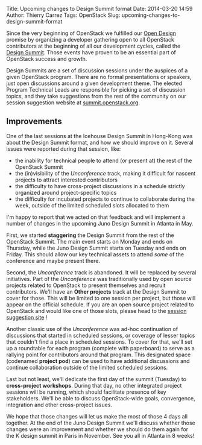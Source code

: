 Title: Upcoming changes to Design Summit format
Date: 2014-03-20 14:59
Author: Thierry Carrez
Tags: OpenStack
Slug: upcoming-changes-to-design-summit-format

Since the very beginning of OpenStack we fulfilled our [Open
Design](https://wiki.openstack.org/wiki/Open#Open_Design) promise by
organizing a developer gathering open to all OpenStack contributors at
the beginning of all our development cycles, called the [Design
Summit](https://wiki.openstack.org/wiki/Summit). Those events have
proven to be an essential part of OpenStack success and growth.

Design Summits are a set of discussion sessions under the auspices of a
given OpenStack program. There are no formal presentations or speakers,
just open discussions around a given development theme. The elected
Program Technical Leads are responsible for picking a set of discussion
topics, and they take suggestions from the rest of the community on our
session suggestion website at
[summit.openstack.org](http://summit.openstack.org/).

## Improvements

One of the last sessions at the Icehouse Design Summit in Hong-Kong was
about the Design Summit format, and how we should improve on it. Several
issues were reported during that session, like:

-   the inability for technical people to attend (or present at) the
    rest of the OpenStack Summit
-   the (in)visibility of the *Unconference* track, making it difficult
    for nascent projects to attract interested contributors
-   the difficulty to have cross-project discussions in a schedule
    strictly organized around project-specific topics
-   the difficulty for incubated projects to continue to collaborate
    during the week, outside of the limited scheduled slots allocated to
    them

I'm happy to report that we acted on that feedback and will implement a
number of changes in the upcoming Juno Design Summit in Atlanta in May.

First, we started **staggering** the Design Summit from the rest of the
OpenStack Summit. The main event starts on Monday and ends on Thursday,
while the Juno Design Summit starts on Tuesday and ends on Friday. This
should allow our key technical assets to attend *some* of the conference
and maybe present there.

Second, the *Unconference* track is abandoned. It will be replaced by
several initiatives. Part of the *Unconference* was traditionally used
by open source projects related to OpenStack to present themselves and
recruit contributors. We'll have an **Other projects** track at the
Design Summit to cover for those. This will be limited to one session
per project, but those will appear on the official schedule. If you are
an open source project related to OpenStack and would like one of those
slots, please head to the [session suggestion
site](http://summit.openstack.org/) !

Another classic use of the *Unconference* was ad-hoc continuation of
discussions that started in scheduled sessions, or coverage of lesser
topics that couldn't find a place in scheduled sessions. To cover for
that, we'll set up a roundtable for each program (complete with
paperboard) to serve as a rallying point for contributors around that
program. This designated space (codenamed **project pod**) can be used
to have additional discussions and continue collaboration outside of the
limited scheduled sessions.

Last but not least, we'll dedicate the first day of the summit (Tuesday)
to **cross-project workshops**. During that day, no other integrated
project sessions will be running, which should facilitate presence of
key stakeholders. We'll be able to discuss OpenStack-wide goals,
convergence, integration and other cross-project issues.

We hope that those changes will let us make the most of those 4 days all
together. At the end of the Juno Design Summit we'll discuss whether
those changes were an improvement and whether we should do them again
for the K design summit in Paris in November. See you all in Atlanta in
8 weeks!

 
